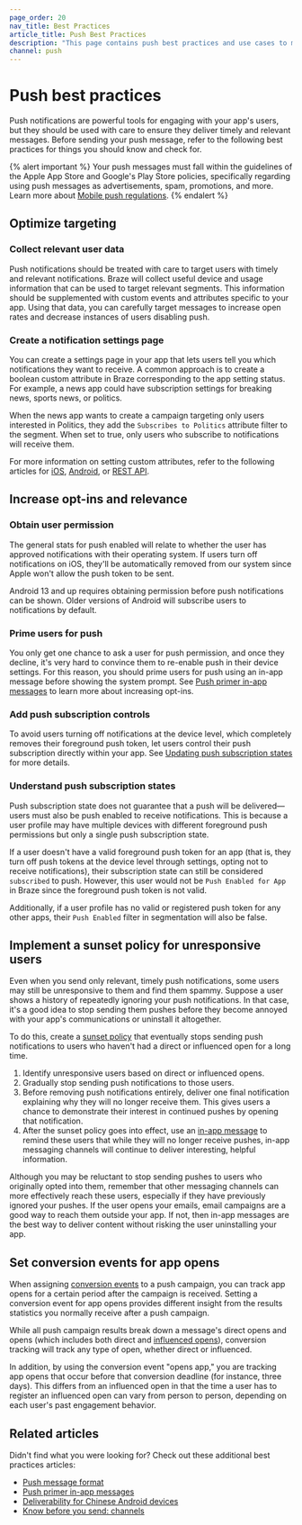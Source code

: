 ```yaml
---
page_order: 20
nav_title: Best Practices
article_title: Push Best Practices
description: "This page contains push best practices and use cases to make sure your push messages inspire engagement rather than annoyance."
channel: push
---
```


# Push best practices

Push notifications are powerful tools for engaging with your app's users, but they should be used with care to ensure they deliver timely and relevant messages. Before sending your push message, refer to the following best practices for things you should know and check for.

{% alert important %}
Your push messages must fall within the guidelines of the Apple App Store and Google's Play Store policies, specifically regarding using push messages as advertisements, spam, promotions, and more. Learn more about [Mobile push regulations]({{site.baseurl}}/user_guide/message_building_by_channel/push/about/#mobile-push-regulations-for-apps).
{% endalert %}

## Optimize targeting

### Collect relevant user data

Push notifications should be treated with care to target users with timely and relevant notifications. Braze will collect useful device and usage information that can be used to target relevant segments. This information should be supplemented with custom events and attributes specific to your app. Using that data, you can carefully target messages to increase open rates and decrease instances of users disabling push.

### Create a notification settings page

You can create a settings page in your app that lets users tell you which notifications they want to receive. A common approach is to create a boolean custom attribute in Braze corresponding to the app setting status. For example, a news app could have subscription settings for breaking news, sports news, or politics.

When the news app wants to create a campaign targeting only users interested in Politics, they add the `Subscribes to Politics` attribute filter to the segment. When set to true, only users who subscribe to notifications will receive them.

For more information on setting custom attributes, refer to the following articles for [iOS][6], [Android][7], or [REST API][8].

## Increase opt-ins and relevance

### Obtain user permission

The general stats for push enabled will relate to whether the user has approved notifications with their operating system. If users turn off notifications on iOS, they'll be automatically removed from our system since Apple won't allow the push token to be sent.

Android 13 and up requires obtaining permission before push notifications can be shown. Older versions of Android will subscribe users to notifications by default.

### Prime users for push

You only get one chance to ask a user for push permission, and once they decline, it's very hard to convince them to re-enable push in their device settings. For this reason, you should prime users for push using an in-app message before showing the system prompt. See [Push primer in-app messages][2] to learn more about increasing opt-ins.

### Add push subscription controls

To avoid users turning off notifications at the device level, which completely removes their foreground push token, let users control their push subscription directly within your app. See [Updating push subscription states][10] for more details.

### Understand push subscription states

Push subscription state does not guarantee that a push will be delivered—users must also be push enabled to receive notifications. This is because a user profile may have multiple devices with different foreground push permissions but only a single push subscription state.

If a user doesn't have a valid foreground push token for an app (that is, they turn off push tokens at the device level through settings, opting not to receive notifications), their subscription state can still be considered `subscribed` to push. However, this user would not be `Push Enabled for App` in Braze since the foreground push token is not valid.

Additionally, if a user profile has no valid or registered push token for any other apps, their `Push Enabled` filter in segmentation will also be false.

## Implement a sunset policy for unresponsive users

Even when you send only relevant, timely push notifications, some users may still be unresponsive to them and find them spammy. Suppose a user shows a history of repeatedly ignoring your push notifications. In that case, it's a good idea to stop sending them pushes before they become annoyed with your app's communications or uninstall it altogether. 

To do this, create a [sunset policy][9] that eventually stops sending push notifications to users who haven't had a direct or influenced open for a long time.

1. Identify unresponsive users based on direct or influenced opens.
2. Gradually stop sending push notifications to those users.
3. Before removing push notifications entirely, deliver one final notification explaining why they will no longer receive them. This gives users a chance to demonstrate their interest in continued pushes by opening that notification.
4. After the sunset policy goes into effect, use an [in-app message][13] to remind these users that while they will no longer receive pushes, in-app messaging channels will continue to deliver interesting, helpful information.

Although you may be reluctant to stop sending pushes to users who originally opted into them, remember that other messaging channels can more effectively reach these users, especially if they have previously ignored your pushes. If the user opens your emails, email campaigns are a good way to reach them outside your app. If not, then in-app messages are the best way to deliver content without risking the user uninstalling your app.

## Set conversion events for app opens

When assigning [conversion events][11] to a push campaign, you can track app opens for a certain period after the campaign is received. Setting a conversion event for app opens provides different insight from the results statistics you normally receive after a push campaign.

While all push campaign results break down a message's direct opens and opens (which includes both direct and [influenced opens][12]), conversion tracking will track any type of open, whether direct or influenced.

In addition, by using the conversion event "opens app," you are tracking app opens that occur before that conversion deadline (for instance, three days). This differs from an influenced open in that the time a user has to register an influenced open can vary from person to person, depending on each user's past engagement behavior.

## Related articles

Didn't find what you were looking for? Check out these additional best practices articles:

- [Push message format][1]
- [Push primer in-app messages][2]
- [Deliverability for Chinese Android devices][3]
- [Know before you send: channels][4]

[1]: {{site.baseurl}}/user_guide/message_building_by_channel/push/best_practices/message_format/
[2]: {{site.baseurl}}/user_guide/message_building_by_channel/push/best_practices/push_primer_messages/
[3]: {{site.baseurl}}/user_guide/message_building_by_channel/push/best_practices/chinese_push_deliverability/
[4]: {{site.baseurl}}/help/help_articles/campaigns_and_canvas/know_before_send/

[6]: {{site.baseurl}}/developer_guide/platform_integration_guides/swift/analytics/setting_custom_attributes/
[7]: {{site.baseurl}}/developer_guide/platform_integration_guides/android/analytics/setting_custom_attributes/#setting-custom-attributes
[8]: {{site.baseurl}}/developer_guide/rest_api/user_data/#user-attributes-object-specification
[9]: {{site.baseurl}}/user_guide/message_building_by_channel/email/best_practices/sunset_policies
[10]: {{site.baseurl}}/user_guide/message_building_by_channel/push/users_and_subscriptions#update-push-subscription-state
[11]: {{site.baseurl}}/user_guide/engagement_tools/campaigns/building_campaigns/conversion_events/
[12]: {{site.baseurl}}/user_guide/data_and_analytics/tracking/influenced_opens
[13]: {{site.baseurl}}/user_guide/message_building_by_channel/in-app_messages/about/